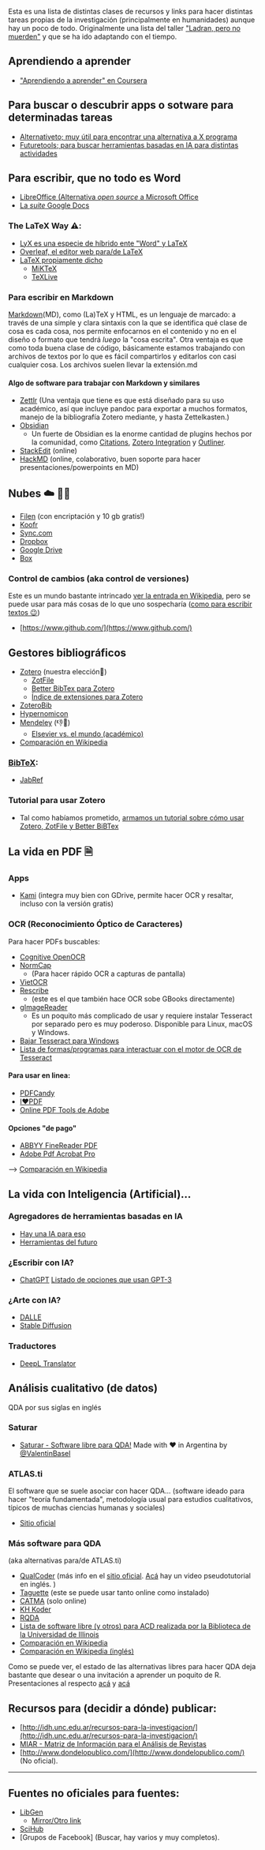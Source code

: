 
Esta es una lista de distintas clases de recursos y links para hacer distintas tareas propias de la investigación (principalmente en humanidades) aunque hay un poco de todo. Originalmente una lista del taller ["Ladran, pero no muerden"](https://errejulian.github.io/ladran/) y que se ha ido adaptando con el tiempo.
 

## Aprendiendo a aprender
+ ["Aprendiendo a aprender" en Coursera](https://es.coursera.org/learn/aprendiendo-a-aprender)

## Para buscar o descubrir apps o sotware para determinadas tareas

+ [Alternativeto; muy útil para encontrar una alternativa a X programa](https://alternativeto.net)
+ [Futuretools; para buscar herramientas basadas en IA para distintas actividades](https://www.futuretools.io)

## Para escribir, que no todo es Word

+ [LibreOffice (Alternativa _open source_ a Microsoft Office](https://es.libreoffice.org)
+ [La _suite_ Google Docs](https://drive.google.com/)
### The LaTeX Way ⚠️:
+ [LyX es una especie de híbrido ente "Word" y LaTeX](https://www.lyx.org/)
+ [Overleaf, el editor web para/de LaTeX](https://www.overleaf.com/https://www.overleaf.com?r=61734808&rm=d&rs=b)
+ [LaTeX propiamente dicho](https://www.latex-project.org/)
    + [MiKTeX](https://miktex.org)
    + [TeXLive](https://www.tug.org/texlive/)

### Para escribir en Markdown

[Markdown](https://www.markdownguide.org)(MD), como (La)TeX y HTML, es un lenguaje de marcado: a través de una simple y clara sintaxis con la que se identifica qué clase de cosa es cada cosa, nos permite enfocarnos en el contenido y no en el diseño o formato que tendrá _luego_ la "cosa escrita". Otra ventaja es que como toda buena clase de código, básicamente estamos trabajando con archivos de textos por lo que es fácil compartirlos y editarlos con casi cualquier cosa. Los archivos suelen llevar la extensión.md

#### Algo de software para trabajar con Markdown y similares

+ [Zettlr](https://www.zettlr.com) (Una ventaja que tiene es que está diseñado para su uso académico, así que incluye pandoc para exportar a muchos formatos, manejo de la bibliografía Zotero mediante, y hasta Zettelkasten.)  
+ [Obsidian](https://obsidian.md)
    + Un fuerte de Obsidian es la enorme cantidad de plugins hechos por la comunidad, como [Citations](https://obsidian.md/plugins?id=obsidian-citation-plugin), [Zotero Integration](https://obsidian.md/plugins?id=obsidian-zotero-deskto) y [Outliner](https://obsidian.md/plugins?id=obsidian-outliner).
+ [StackEdit](https://stackedit.io/app#) (online)
+ [HackMD](https://hackmd.io) (online, colaborativo, buen soporte para hacer presentaciones/powerpoints en MD)

## Nubes ☁️ 💾💽
+ [Filen](https://filen.io/r/74db45c7e23e78448c5df313a9c0f0d3) (con encriptación y 10 gb gratis!)
+ [Koofr](https://k00.fr/5mw79nln)
+ [Sync.com](https://www.sync.com/?_sync_refer=2428104f0)
+ [Dropbox](https://www.dropbox.com/)
+ [Google Drive](https://drive.google.com/)
+ [Box](https://www.box.com/)

### Control de cambios (aka control de versiones)
Este es un mundo bastante intrincado [ver la entrada en Wikipedia](https://es.wikipedia.org/wiki/Control_de_versiones), pero se puede usar para más cosas de lo que uno sospecharía ([como para escribir textos 😉](https://www.gitkraken.com/gitkon/git-for-writers))

+ [https://www.github.com/](https://www.github.com/)
  
## Gestores bibliográficos
+ [Zotero](https://www.zotero.org/) (nuestra elección💪)
    + [ZotFile](http://zotfile.com/)
    + [Better BibTex para Zotero](https://retorque.re/zotero-better-bibtex/installation/)
    + [Índice de extensiones para Zotero](https://www.zotero.org/support/plugins)
+ [ZoteroBib](https://zbib.org/)
+ [Hypernomicon](http://hypernomicon.org/)
+ [Mendeley](https://www.mendeley.com/) (👎🍅)
    + [Elsevier vs. el mundo (académico)](https://medium.com/@erreJulian/el-mundo-acade%CC%81mico-vs-elsevier-f22f68e1e738)
+ [Comparación en Wikipedia](https://en.wikipedia.org/wiki/Comparison_of_reference_management_software)
### [BibTeX](https://es.wikipedia.org/wiki/BibTeX):
+ [JabRef](http://www.jabref.org/)
### Tutorial para usar Zotero
+ Tal como habíamos prometido, [armamos un tutorial sobre cómo usar Zotero, ZotFile y Better BiBTex](https://errejulian.github.io/tutorial-zotero/)

## La vida en PDF 🗎
### Apps
+ [Kami](https://www.kamiapp.com/) (integra muy bien con GDrive, permite hacer OCR y resaltar, incluso con la versión gratis)

### OCR (Reconocimiento Óptico de Caracteres)
Para hacer PDFs buscables:
+ [Cognitive OpenOCR](https://cognitive-openocr-cuneiform.en.softonic.com/)
+ [NormCap](https://github.com/dynobo/normcap)
    + (Para hacer rápido OCR a capturas de pantalla)
+ [VietOCR](https://sourceforge.net/projects/vietocr/)
+ [Rescribe](https://rescribe.xyz/rescribe/)
    + (este es el que también hace OCR sobe GBooks directamente)
+ [gImageReader](https://github.com/manisandro/gImageReader)
    + Es un poquito más complicado de usar y requiere instalar Tesseract por separado pero es muy poderoso. Disponible para Linux, macOS y Windows.
+ [Bajar Tesseract para Windows](https://github.com/UB-Mannheim/tesseract/wiki)
+ [Lista de formas/programas para interactuar con el motor de OCR de Tesseract](https://tesseract-ocr.github.io/tessdoc/User-Projects-%E2%80%93-3rdParty.html)
#### Para usar en linea:
+ [PDFCandy](https://pdfcandy.com/pdf-ocr.html)
+ [I❤️PDF ](https://www.ilovepdf.com/pdf_to_word)
+ [Online PDF Tools de Adobe](https://www.adobe.com/acrobat/online/pdf-to-word.html)
#### Opciones "de pago"
+ [ABBYY FineReader PDF](https://pdf.abbyy.com)
+ [Adobe Pdf Acrobat Pro](https://www.adobe.com/acrobat/acrobat-pro.html)

--> [Comparación en Wikipedia](https://en.wikipedia.org/wiki/Comparison_of_optical_character_recognition_software)

## La vida con Inteligencia (Artificial)...

### Agregadores de herramientas basadas en IA
+ [Hay una IA para eso](https://theresanaiforthat.com)
+ [Herramientas del futuro](https://www.futuretools.io)

### ¿Escribir con IA?
+ [ChatGPT](https://chat.openai.com)
[Listado de opciones que usan GPT-3](https://gpt3demo.com/category/copywriting)

### ¿Arte con IA?
+ [DALLE](https://openai.com/dall-e-2/)
+ [Stable Diffusion](https://huggingface.co/spaces/CompVis/text2img-latent-diffusion)

### Traductores
+ [DeepL Translator](https://www.deepl.com/translator)

## Análisis cualitativo (de datos)
QDA por sus siglas en inglés

### Saturar
+ [Saturar - Software libre para QDA!](http://satur.ar/)
Made with ♥ in Argentina by [@ValentinBasel](https://gitlab.com/valentinbasel)
### ATLAS.ti
El software que se suele asociar con hacer QDA... (software ideado para hacer "teoría fundamentada", metodología usual para estudios cualitativos, típicos de muchas ciencias humanas y sociales)
+ [Sitio oficial](https://atlasti.com)

### Más software para QDA
(aka alternativas para/de ATLAS.ti)
+ [QualCoder](https://github.com/ccbogel/QualCoder/wiki)
(más info en el [sitio oficial](https://qualcoder.wordpress.com). [Acá](https://www.youtube.com/watch?v=9teZO-KVwqk) hay un video pseudotutorial en inglés. )
+ [Taguette](https://www.taguette.org) (este se puede usar tanto online como instalado)
+ [CATMA](https://catma.de) (solo online)
+ [KH Koder](https://khcoder.net/en/)
+ [RQDA](http://rqda.r-forge.r-project.org)
+ [Lista de software libre (y otros) para ACD realizada por la Biblioteca de la Universidad de Illinois](https://guides.library.illinois.edu/c.php?g=348074&p=2346107)
+ [Comparación en Wikipedia](https://es.wikipedia.org/wiki/Programa_para_el_análisis_cualitativo_asistido_por_computador)
+ [Comparación en Wikipedia (inglés)](https://en.wikipedia.org/wiki/Computer-assisted_qualitative_data_analysis_software)

Como se puede ver, el estado de las alternativas libres para hacer QDA deja bastante que desear o una invitación a aprender un poquito de R. Presentaciones al respecto [acá](https://www.youtube.com/watch?v=DwCunW19wcQ) y [acá](https://www.youtube.com/watch?v=OIB_xLlM8Fw)

## Recursos para (decidir a dónde) publicar:
+ [http://idh.unc.edu.ar/recursos-para-la-investigacion/](http://idh.unc.edu.ar/recursos-para-la-investigacion/)
+ [MIAR - Matriz de Información para el Análisis de Revistas](http://miar.ub.edu/)
+ [http://www.dondelopublico.com/](http://www.dondelopublico.com/) (No oficial).

---

## Fuentes no oficiales para fuentes:
+ [LibGen](http://gen.lib.rus.ec/)
    + [Mirror/Otro link](http://libgen.li)
+ [SciHub](https://sci-hub.ru/)
+ [Grupos de Facebook] (Buscar, hay varios y muy completos).
